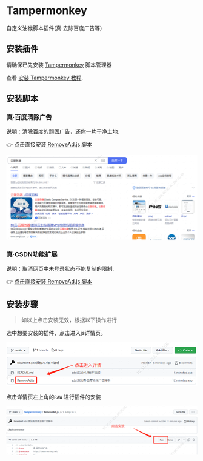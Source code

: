 # Tampermonkey

自定义油猴脚本插件(真·去除百度广告等)

## 安装插件

请确保已先安装 [Tampermonkey](https://www.tampermonkey.net/) 脚本管理器

查看 [安装 Tampermonkey 教程](./Docs/Tampermonkey.md).

## 安装脚本

### 真·百度清除广告

说明：清除百度的顽固广告，还你一片干净土地.

👉 [点击直接安装 RemoveAd.js 脚本](https://github.com/lixianbin1/Tampermonkey/raw/main/Script/RemoveAd.user.js)

![base664](./assets/start3.png)

### 真·CSDN功能扩展

说明：取消网页中未登录状态不能复制的限制.

👉 [点击直接安装 RemoveAd.js 脚本](https://github.com/lixianbin1/Tampermonkey/raw/main/Script/CsdnCrx.user.js)

## 安装步骤

>如以上点击安装无效，根据以下操作进行

选中想要安装的插件，点击进入js详情页。

![base664](./assets/start1.png)

点击详情页左上角的`RAW` 进行插件的安装

![base664](./assets/start2.png)
